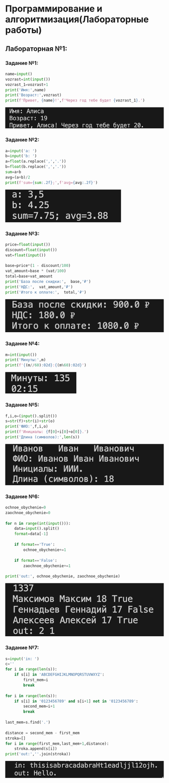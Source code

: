 <h1>Программирование и алгоритмизация(Лабораторные работы)</h1>

<h2>Лабораторная №1:</h2>

<h3>Задание №1:</h3>

```python
name=input()
vozrast=int(input())
vozrast_1=vozrast+1
print('Имя:',name)
print('Возраст:',vozrast)
print(f'Привет, {name}!',f'Через год тебе будет {vozrast_1}.')
```
![exe1.png](images/lab01/exe1.png)

<h3>Задание №2:</h3>

```python
a=input('a: ')
b=input('b: ')
a=float(a.replace(',','.'))
b=float(b.replace(',','.'))
sum=a+b
avg=(a+b)/2
print(f'sum={sum:.2f};',f'avg={avg:.2f}')
```
![exe2.png](images/lab01/exe2.png)


<h3>Задание №3:</h3>

```python
price=float(input())
discount=float(input())
vat=float(input())

base=price*(1 - discount/100)
vat_amount=base * (vat/100)
total=base+vat_amount
print('База после скидки:',  base,'₽')
print('НДС:',  vat_amount,'₽')
print('Итого к оплате:',  total,'₽')
```
![exe3.png](images/lab01/exe3.png)

<h3>Задание №4:</h3>

```python
m=int(input())
print('Минуты:',m)
print(f'{(m//60):02d}:{(m%60):02d}')
```
![exe4.png](images/lab01/exe4.png)

<h3>Задание №5:</h3>

```python
f,i,o=(input().split())
s=str(f)+str(i)+str(o)
print('ФИО:',f,i,o)
print(f'Инициалы: {f[0]+i[0]+o[0]}.')
print('Длина (символов):',len(s))
```
![exe5.png](images/lab01/exe5.png)

<h3>Задание №6:</h3>

```python
ochnoe_obychenie=0
zaochnoe_obychenie=0

for n in range(int(input())):
    data=input().split()
    format=data[-1]

    if format=='True':
        ochnoe_obychenie+=1

    if format=='False':
        zaochnoe_obychenie+=1

print('out:', ochnoe_obychenie, zaochnoe_obychenie)
```
![exe6.png](images/lab01/exe6.png)

<h3>Задание №7:</h3>

```python
s=input('in: ')
c=''
for i in range(len(s)):
    if s[i] in 'ABCDEFGHIJKLMNOPQRSTUVWXYZ':
        first_mem=i
        break

for i in range(len(s)):
    if s[i] in '0123456789' and s[i+1] not in '0123456789':
        second_mem=i+1
        break

last_mem=s.find('.')

distance = second_mem - first_mem
stroka=[]
for i in range(first_mem,last_mem+1,distance):
    stroka.append(s[i])
print('out:',''.join(stroka))
```
![exe7.png](images/lab01/exe7.png)






















